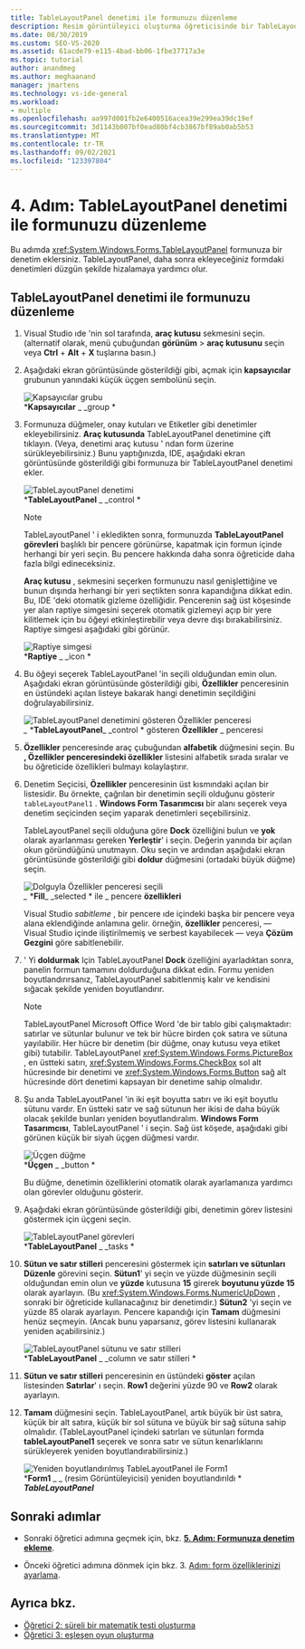 ```yaml
---
title: TableLayoutPanel denetimi ile formunuzu düzenleme
description: Resim görüntüleyici oluşturma öğreticisinde bir TableLayoutPanel denetimiyle formunuzu düzenleyin.
ms.date: 08/30/2019
ms.custom: SEO-VS-2020
ms.assetid: 61acde79-e115-4bad-bb06-1fbe37717a3e
ms.topic: tutorial
author: anandmeg
ms.author: meghaanand
manager: jmartens
ms.technology: vs-ide-general
ms.workload:
- multiple
ms.openlocfilehash: aa997d001fb2e6400516acea39e299ea39dc19ef
ms.sourcegitcommit: 3d1143b007bf0ead80bf4cb3867bf89ab0ab5b53
ms.translationtype: MT
ms.contentlocale: tr-TR
ms.lasthandoff: 09/02/2021
ms.locfileid: "123397804"
---
```

# <a name="step-4-lay-out-your-form-with-a-tablelayoutpanel-control"></a>4. Adım: TableLayoutPanel denetimi ile formunuzu düzenleme

Bu adımda <xref:System.Windows.Forms.TableLayoutPanel> formunuza bir denetim eklersiniz. TableLayoutPanel, daha sonra ekleyeceğiniz formdaki denetimleri düzgün şekilde hizalamaya yardımcı olur.

## <a name="how-to-lay-out-your-form-with-a-tablelayoutpanel-control"></a>TableLayoutPanel denetimi ile formunuzu düzenleme

1. Visual Studio ıde 'nin sol tarafında, **araç kutusu** sekmesini seçin. (alternatif olarak, menü çubuğundan **görünüm**  >  **araç kutusunu** seçin veya **Ctrl** + **Alt** + **X** tuşlarına basın.)

1. Aşağıdaki ekran görüntüsünde gösterildiği gibi, açmak için **kapsayıcılar** grubunun yanındaki küçük üçgen sembolünü seçin.

     ![Kapsayıcılar grubu](../ide/media/express_toolbox.png)<br>
***Kapsayıcılar** _ _group *

1. Formunuza düğmeler, onay kutuları ve Etiketler gibi denetimler ekleyebilirsiniz. **Araç kutusunda** TableLayoutPanel denetimine çift tıklayın. (Veya, denetimi araç kutusu ' ndan form üzerine sürükleyebilirsiniz.) Bunu yaptığınızda, IDE, aşağıdaki ekran görüntüsünde gösterildiği gibi formunuza bir TableLayoutPanel denetimi ekler.

     ![TableLayoutPanel denetimi](../ide/media/express_formtablelayout.png)<br>
***TableLayoutPanel** _ _control *

    > [!NOTE]
    > TableLayoutPanel ' i ekledikten sonra, formunuzda **TableLayoutPanel görevleri** başlıklı bir pencere görünürse, kapatmak için formun içinde herhangi bir yeri seçin. Bu pencere hakkında daha sonra öğreticide daha fazla bilgi edineceksiniz.

     **Araç kutusu** , sekmesini seçerken formunuzu nasıl genişlettiğine ve bunun dışında herhangi bir yeri seçtikten sonra kapandığına dikkat edin. Bu, IDE 'deki otomatik gizleme özelliğidir. Pencerenin sağ üst köşesinde yer alan raptiye simgesini seçerek otomatik gizlemeyi açıp bir yere kilitlemek için bu öğeyi etkinleştirebilir veya devre dışı bırakabilirsiniz. Raptiye simgesi aşağıdaki gibi görünür.

     ![Raptiye simgesi](../ide/media/express_pushpintoolbox.png)<br>
***Raptiye** _ _icon *

1. Bu öğeyi seçerek TableLayoutPanel 'in seçili olduğundan emin olun. Aşağıdaki ekran görüntüsünde gösterildiği gibi, **Özellikler** penceresinin en üstündeki açılan listeye bakarak hangi denetimin seçildiğini doğrulayabilirsiniz.

     ![TableLayoutPanel denetimini gösteren Özellikler penceresi](../ide/media/express_controlspropwin.png)<br>
*_* ***TableLayoutPanel**_ _control * gösteren **Özellikler** _ penceresi

1. **Özellikler** penceresinde araç çubuğundan **alfabetik** düğmesini seçin. Bu **, Özellikler penceresindeki özellikler** listesini alfabetik sırada sıralar ve bu öğreticide özellikleri bulmayı kolaylaştırır.

1. Denetim Seçicisi, **Özellikler** penceresinin üst kısmındaki açılan bir listesidir. Bu örnekte, çağrılan bir denetimin seçili olduğunu gösterir `tableLayoutPanel1` . **Windows Form Tasarımcısı** bir alanı seçerek veya denetim seçicinden seçim yaparak denetimleri seçebilirsiniz.

   TableLayoutPanel seçili olduğuna göre **Dock** özelliğini bulun ve **yok** olarak ayarlanması gereken **Yerleştir**' i seçin. Değerin yanında bir açılan okun göründüğünü unutmayın. Oku seçin ve ardından aşağıdaki ekran görüntüsünde gösterildiği gibi **doldur** düğmesini (ortadaki büyük düğme) seçin.

     ![Dolguyla Özellikler penceresi seçili](../ide/media/express_docktable.png)<br>
*_* ***Fill**_ _selected * ile _ pencere **özellikleri**

     Visual Studio *sabitleme* , bir pencere ıde içindeki başka bir pencere veya alana eklendiğinde anlamına gelir. örneğin, **özellikler** penceresi, &mdash; Visual Studio içinde iliştirilmemiş ve serbest kayabilecek &mdash; veya **Çözüm Gezgini** göre sabitlenebilir.

1. ' Yi **doldurmak** Için TableLayoutPanel **Dock** özelliğini ayarladıktan sonra, panelin formun tamamını doldurduğuna dikkat edin. Formu yeniden boyutlandırırsanız, TableLayoutPanel sabitlenmiş kalır ve kendisini sığacak şekilde yeniden boyutlandırır.

    > [!NOTE]
    > TableLayoutPanel Microsoft Office Word 'de bir tablo gibi çalışmaktadır: satırlar ve sütunlar bulunur ve tek bir hücre birden çok satıra ve sütuna yayılabilir. Her hücre bir denetim (bir düğme, onay kutusu veya etiket gibi) tutabilir. TableLayoutPanel <xref:System.Windows.Forms.PictureBox> , en üstteki satırı, <xref:System.Windows.Forms.CheckBox> sol alt hücresinde bir denetimi ve <xref:System.Windows.Forms.Button> sağ alt hücresinde dört denetimi kapsayan bir denetime sahip olmalıdır.

1. Şu anda TableLayoutPanel 'in iki eşit boyutta satırı ve iki eşit boyutlu sütunu vardır. En üstteki satır ve sağ sütunun her ikisi de daha büyük olacak şekilde bunları yeniden boyutlandıralım. **Windows Form Tasarımcısı**, TableLayoutPanel ' i seçin. Sağ üst köşede, aşağıdaki gibi görünen küçük bir siyah üçgen düğmesi vardır.

     ![Üçgen düğme](../ide/media/express_iconblacktriangle.gif)<br>
***Üçgen** _ _button *

     Bu düğme, denetimin özelliklerini otomatik olarak ayarlamanıza yardımcı olan görevler olduğunu gösterir.

1. Aşağıdaki ekran görüntüsünde gösterildiği gibi, denetimin görev listesini göstermek için üçgeni seçin.

     ![TableLayoutPanel görevleri](../ide/media/express_tablepanel.png)<br>
***TableLayoutPanel** _ _tasks *

1. **Sütun ve satır stilleri** penceresini göstermek için **satırları ve sütunları Düzenle** görevini seçin. **Sütun1**' yi seçin ve yüzde düğmesinin seçili olduğundan emin olun ve **yüzde** kutusuna **15** girerek **boyutunu yüzde 15** olarak ayarlayın. (Bu <xref:System.Windows.Forms.NumericUpDown> , sonraki bir öğreticide kullanacağınız bir denetimdir.) **Sütun2** 'yi seçin ve yüzde 85 olarak ayarlayın. Pencere kapandığı için **Tamam** düğmesini henüz seçmeyin. (Ancak bunu yaparsanız, görev listesini kullanarak yeniden açabilirsiniz.)

     ![TableLayoutPanel sütunu ve satır stilleri](../ide/media/vs_tablelayoutpanel_setup.png)<br>
***TableLayoutPanel** _ _column ve satır stilleri *

1. **Sütun ve satır stilleri** penceresinin en üstündeki **göster** açılan listesinden **Satırlar**' ı seçin. **Row1** değerini yüzde 90 ve **Row2** olarak ayarlayın.

1. **Tamam** düğmesini seçin. TableLayoutPanel, artık büyük bir üst satıra, küçük bir alt satıra, küçük bir sol sütuna ve büyük bir sağ sütuna sahip olmalıdır. (TableLayoutPanel içindeki satırları ve sütunları formda **tableLayoutPanel1** seçerek ve sonra satır ve sütun kenarlıklarını sürükleyerek yeniden boyutlandırabilirsiniz.)

     ![Yeniden boyutlandırılmış TableLayoutPanel ile Form1](../ide/media/vs_formafterlayoutpanel.png)<br>
***Form1** _ _ (resim Görüntüleyicisi) yeniden boyutlandırıldı * ***TableLayoutPanel***

## <a name="next-steps"></a>Sonraki adımlar

* Sonraki öğretici adımına geçmek için, bkz. **[5. Adım: Formunuza denetim ekleme](../ide/step-5-add-controls-to-your-form.md)**.

* Önceki öğretici adımına dönmek için bkz. 3. [Adım: form özelliklerinizi ayarlama](../ide/step-3-set-your-form-properties.md).

## <a name="see-also"></a>Ayrıca bkz.

* [Öğretici 2: süreli bir matematik testi oluşturma](tutorial-2-create-a-timed-math-quiz.md)
* [Öğretici 3: eşleşen oyun oluşturma](tutorial-3-create-a-matching-game.md)
